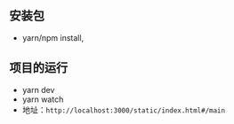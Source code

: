 ## 安装包
  * yarn/npm install,

## 项目的运行
 * yarn dev
 * yarn watch
 * 地址：`http://localhost:3000/static/index.html#/main`

